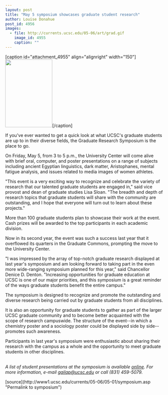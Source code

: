 ```yaml
---
layout: post
title: "May 5 symposium showcases graduate student research"
author: Louise Donahue
post_id: 4956
images:
  - file: http://currents.ucsc.edu/05-06/art/grad.gif
    image_id: 4955
    caption: ""
---
```


[caption id="attachment_4955" align="alignright" width="150"]<a href="http://localhost/mysite/wp-content/uploads/2006/05/grad.gif"><img class="size-full wp-image-4955" src="http://localhost/mysite/wp-content/uploads/2006/05/grad.gif" alt="" width="150" height="216" /></a>[/caption]
<a name="content" id="content"></a>
<p>
  If you've ever wanted to get a quick look at what UCSC's graduate students are up to in their diverse fields, the Graduate Research Symposium is the place to go.
</p>
<p>
  On Friday, May 5, from 3 to 5 p.m., the University Center will come alive with brief oral, computer, and poster presentations on a range of subjects including ancient Egyptian linguistics, dark matter, Aristophanes, mental fatigue analysis, and issues related to media images of women athletes.
</p>
<p>
  "This event is a very exciting way to recognize and celebrate the variety of research that our talented graduate students are engaged in," said vice provost and dean of graduate studies Lisa Sloan. "The breadth and depth of research topics that graduate students will share with the community are outstanding, and I hope that everyone will turn out to learn about these projects."
</p>
<p>
  More than 100 graduate students plan to showcase their work at the event. Cash prizes will be awarded to the top participants in each academic division.
</p>
<p>
  Now in its second year, the event was such a success last year that it overflowed its quarters in the Graduate Commons, prompting the move to the University Center.
</p>
<p>
  "I was impressed by the array of top-notch graduate research displayed at last year's symposium and am looking forward to taking part in the even more wide-ranging symposium planned for this year," said Chancellor Denice D. Denton. "Increasing opportunities for graduate education at UCSC is one of our major priorities, and this symposium is a great reminder of the ways graduate students benefit the entire campus."
</p>
<p>
  The symposium is designed to recognize and promote the outstanding and diverse research being carried out by graduate students from all disciplines.
</p>
<p>
  It is also an opportunity for graduate students to gather as part of the larger UCSC graduate community and to become better acquainted with the scope of research campuswide. The structure of the event--in which a chemistry poster and a sociology poster could be displayed side by side--promotes such awareness.
</p>
<p>
  Participants in last year's symposium were enthusiastic about sharing their research with the campus as a whole and the opportunity to meet graduate students in other disciplines.
</p>
<p>
  <i><br>
  A list of student presentations at the symposium is available <a href="http://graddiv.ucsc.edu/news_and_events/view_news.php?id=39">online</a>. For more information, e-mail <a href="mailto:gailap@ucsc.edu">gailap@ucsc.edu</a> or call (831) 459-5079.</i>
</p>
[source](http://www1.ucsc.edu/currents/05-06/05-01/symposium.asp "Permalink to symposium")
